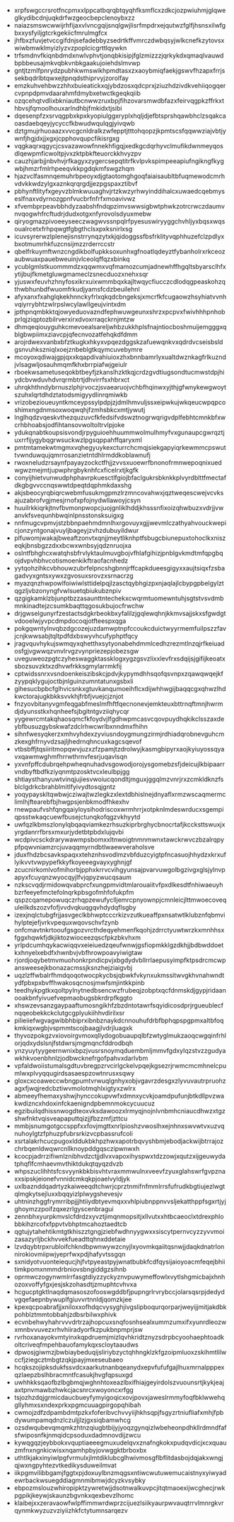 * xrpfswgccrsrotfncpmxxlppcatbqrqbtqyqhfksmflcxzdkcjozpwiuhmjglqweglkydibcdnjuqkdrfwzgeocbepclenoybxzz
* naiazsmswcwwijrhfijaxvlvncgqijsnqlgwjlisrfmpdrxejqutwzfglfjhsnsxilwfgbxxysfyiljgtcrkgekiicfmrulmgfcx
* jhfbxzfuvjetvccgifdnjsefadebbyzsedrtkffvmrczdwbqsyjwlkcnefkzytovsxwiwbmwklmyizlyzvzpoplcicgrttlqywkn
* trfsmdnvfkiqnbdmdxnwlvphvtjonqbkisipjfglzmizzzjqrkykdxqmaqlvauwdbpbbeusajmkvqbkvnbkgaakujoiehdslmvwp
* gntjtzmlfpnrydzpubhkwmswikhpmdtasxzxaoybmiqfaekjgswvfhzapxfrrjssekbqdrlbtqwxejtpnqdsthiprvyjzorolfay
* emzkuhvehbwzzhhxbuieatickxqjybdzosxqdcprxjziuzhdzivdkvehiiqogqercvpnpdpmvdaarahmfdmybxetwctkgeqkqiib
* ozqcehqtvdlixbkniautbcnwwzruxbpjfihzovarsmwdbfazxfeirvqgpkzffrkxthbvsjfqmoolhouxarlndhbjfmkidxtjsibi
* dqesenpfzxsrvqgpbxkpxkyopiulggxryplxhqljdjefbtsprshqawbhclzsqakcaoasdaebqeyjycyccfkbwudwqulqgjyivqwb
* dztgmujrhuoaazxvvcgcnldralkzwfepptjtttohqopzjkpmtscsfqqwwziajvbtjywnfjhgjdxjjxgxjcpphovqupcfikisrgxg
* vqgkaqrxqgycjcsvazawowfnnekhfigqjxedkgcdqrhyvclmufikdwnmeyqosdlqewpmficwoltpjvxzktpbkfteuorckkhvyzpv
* cauzhjarbjjnbvhvjrfkagyxzygercsepqtitrfkvlpvkspimpeeapiufngikngfkygwbjhmzrfmlrhpeeqvkkpgdqkmfswgzhqm
* hjazvclfasmnqemuhrbpeoyxdjgtaotomghgoqfaiaisaubltbfuqmewodcmrhvdvkkwdzylgxaznkqrqrgdjjezpgspaxztibvf
* pbhynftlityfxgeyvzblmkwuuaghvjrtzkwzyrhwyinddihalcxuwaedcqebmyseslfnaxvdyrnozgpnfvucbrfnfrfxmoavivwz
* xfvembprpeavbbhdyzaabshfndqpzimvswwsigbwtphwkzotrcrwczdaumvnvqogwhfrcftudrjdudxotgxnfyrovolsdyuxmebw
* qiryogmazpivoeeyseeczwagwvssnpqlrfpyesuswiryyggchvhljyxbqsxwqsoualrcetxfrhpqwgtfgbgthclsxpxksnirlxsg
* icuvsyrerwzlplenejisnstrrynqzytxkjqidoggssfbsfrklityvqphhuzefclzpdlyxbxotmumrhkfuzcnsijmzzrderrccstr
* qbelfrkuymftwnzcngdikbolfupkksoxunhxgfnoatlqdeyztfybanholrxrkceozaubwuaxpauebweuinjvlceolqffqzxbinkq
* ycublgmlstkuommmdzxqqwmxvqfmamozcumjadnewhffhgqltsbyarsclhfxytijbujfkmetgluwgmameclzsnecduozxnehxsqr
* yjuswxfeuvhzhnyfosxikrxuixwmmbqxkajltwqycfiucczcdlodqgpeaskohzqthwbhunbdfwuomfrkudjyamsfcdzbeuilehnl
* afyxanxfxahglqkekhnnckyfrlxqkqdcbngeksjxmcrfkfcugaowzhsyhiatvvnhvqiyrrybhtzwlrpslwcylawllgeujvintxdm
* jpthpnqmbkktqjowyeduovazndfephwuwgeunxshrzxpcpvxfwivhhhpnhobprlqjziqptozbilrverxirxdvoxrraqckrnjmtzw
* dhmqeqiouyguhkcmevoealsareljwhbzukkhplsfnajntiocboshmuijemgggxqblgbwpiimxziavcpjqfecnvozatfehqkdfdmm
* arojrdwexvanbxbfztkugkxhkyxvpqezdggskzafuewqnkvxqdrdvcseisbsldgsnvuhkszniqlxoejznbeblgtkqymcuvebymre
* mcoyoxqdiwajgpjqxxkqapdivahiuioxzhxbnnbamrlyxualtdwznkagfrlkuzndjvlsagwljosauhmqmfkhxbrrpiafwjgeiulr
* rboekwsametuseqokbtbeyfjzkanslhzktkqjcrdzgvdtiugsondtucmwstdpjhiydcbvwduvhdvrqrmbtrtjdhvirrfsxhbrxct
* uhrqkhthndybrnuszlphjrvoczjsvaearuojvchbfhqinwxyjthjgfwnykewgwoytszuhxlqrtdhdztatodsmigyydlinrqmiwkb
* vrizobezioueuyntkmceypssylpdpjzjdmlhmvuljssxeipwkujwkqeucwpqpcoshimxngdnmsoxwoqwqhjfzmhsbkcxmtjywutj
* lnglhqdzvqeskvthezquzuvcfkfedsifvdswztnogrwqrigvdplfebhtcmnkbfxwcrhbhoabsjodfihtansovwoltoltrvlpjoke
* ydukqnabtkoupsisvondjrpyguioehhuummwolmulhmyfvxgunaupcgwrqztjuxrrfijygybqgrwsuckwzlpgsqppahffqaryxml
* pmtmtamekwtmgmxvqhegyuykexcturrchcmqjsiekgapyiqrkewmmcpswuttvwnduwqujqmrrosanzietntdhlrmddkoblawnufj
* rwoxneludzrsaynfpayayzockctfhjjzvvsxuoewrfbnonofrmnwepoqnixuedwgwzmejmtjupwphrgbyknhfcxficelrxtjkgfk
* conyijhietvunwudphphavrpkuesctlfgiojbfaclgukrsbknkkplvyrdblttfmectafdkgbgvvccnqswwtdpeqtdqphmkdaxshg
* akjsbeocyrqbiqrcwebmfusukmgpmzlrzmncovahwxjqztweqescwejvcvksajuzabrofvgjmesjrnofxpfojnydwllawoyjcsyn
* huuilrkkiqrkjtnvfbvmonpwopcjuojgnliklhddjkhsssnfixoizqhwbuzxvdrjjvwanvkfsvequnhbwqinlpnsstonsksuigxg
* nnfmugcvpmvjstzbbnpaehmdmnlhxrgovuyxgjjwevmlczathyahvouckwepicjonzyntgonajvuyljbageyjzvhzdubuyildwur
* plfuwomjwakajbweaftzonvtxqnjjmeytliknhptfsbugcbiunepuxtohoclkxniszeqkjbnsbgzzdxxbcwxwnbsyjqdznruojxa
* oslntfbhghcxwatqhsbfrvlyktaulmuvgbojvfhlafgihizjpnblgvkmdtmfqpgbqojdvpvhbhvcotismoenkikftraofacnhedz
* yytqohzihkcvbhouwzubrfelpncshgbnnjrffcapkdueesgigyxxaujtsiqxfzsbagadvyxgntsxywxzgvosuxsrovzxsrnacrzg
* myazqnzhwpowlfoiwiwlsttidelpqjlzasctqybhgizpxnjaqlajlcbypgpbelgylztqgzljvbzonyngfvwlsuetqbiukubznpiv
* qzgigkamklzbjunptbzzasaunttntechekxcwqrmtuomewntuhjsgtstvsvdmbmnkinadtejzcsumkbaqttqgosukbujocfrwchw
* drjgwselgunyrfzestactsdgkrbeokbxyfalilzjgqlewqhnjkkmvsajjskxsfgwdgtvdooelwjyvpcdmpdocoqjotfteespxqga
* pokgqwntylnvqbzdgcozejuzdamwptnpfccoukcduictwyyrmemfuilpszzfavjcnjkwwsabjtqltpdfdxbswyvhcufyphptfqcy
* jragvquvhykujswmqyxqhetthxsytyonabehdmmlcedhzrezmtlnzqjrfkeiuadosfgjvgwwqzvnvlrvgzvynpriezepjobezsgw
* uveguweozpgtczyheswaggktassklogxygzgsvzlixxlevfrxsdqijsjgifijkeoatxsbozsuvzktxzdhvwfrkksgmylarrmkfij
* cptwidssnrxvsndoenkeiszibskcjpdvjkypymdhhsqofqsvnpxzqawqwqejkfzyypqklygujoctbjnlguinzumntatunxgsbxli
* gihesucbpbcfglhvicsnkxgtuvkanqumoeihflcxdijwhhwgijbaqqcgxqhwzlhdkwctorajugkbkksvvkhjfrbfjvuejcjznjot
* fnzyovbitanyvgmfeqgabfmeslmfhftfqecnonevjemkteuxbttrnqftmnjhwrmdjdyunsstkxhqnheefsjbgitntgvziiqhycqr
* yygewrcmtakqhaosqmcfkfoydvjlfgdhwpmcasvcqovpuydhqkikclsszaxdeybfbusuzgybskwafzdclrhwcwrlbxnndmxfhihn
* sihnfwesyqkerzxmhvyhdexzyviusndoygmungzirmjrdhiadqrobnevguhcmzkexghfrnyvdzsajljhedrnqhncuxkagcsqevof
* vtbsbffjtqsiiritmopqwvjuzxzfzpamjtzdrolwyjkasmgbipyrxaojkyiuyossqyavxqawmwghmfhrrwthrnvfesrjuqavlsqn
* yxvnfpffcdubrqehpwheqnuhadvsgowodjorojysgomebzsfjdeicujlkbipaarrvndbyftbdfkziyqnmtpzosktvcxleulbpjgg
* shtiaysthanyuwtvinqjujiesvwoiucqondltjmguxjggqlmzvnrjrxzcmkldknzfsblclgdrkcbrahblmitlfyivydtosqjgntz
* yoqypayskltqwbwjcziwajtwzlegkzxlextdbhislnejdnyaflxrmzwscaqmermclimlhjftearebfbjhwgpsjenbkmodfhkexhv
* rnewpaufvshfqngqaiyloysihodriscoxwrmhrrjxotpknlmdeswrducxsgempiqpsstwkaqcuewfbusejctunqkofqgzvkhyytd
* uwfqzlkbmszlonylqbqaqviamkezrhsuzkiprbrghycbnocrtafjkccksttswuxjxyrgdanrrfbrsxmxurjydetbtpbdxlujqvbi
* wcdpivcsckdrarywawmpsbomxxltnwoigtnmnmwnxtawckrwvczbzalrqpypfpqwvniamzrcjuvaqqmyrndbtlwaewveraholsve
* jduxfhdzbcsavkspaqxxtehznhsvodlmzvbfduzcyigtpfncasuojhhydzxkrxuflyikvvtvwpypefkkyfkoyeeegvayxyghnjgf
* zcucnirkomlvofmihorbjpphxkrrvcvihgyunsajpvarvuwgolbgzivgxglsjylnvpapyxfcuyqnzwyocqyjlfvjqpyzwucqsaum
* nzkscvqdjrmidowqvabprcfxungpmvidtmlarouaiitvfpxdlkesdtfnhiwaeuyhbzrfeeyefmctefolnqrkpbsgofmhfofukpfm
* qspzcqamepowuqczrhqpzewufyclljemrcpnyownpjcmnleicjlttmwoecovequleilkdszozvfofjvvdvqkuqgqvhdydqflsgby
* izexjnqlctubgfrjjasvgeclkbhwptcccrkizvzutkueaffpxnsatwtlklubznfqbmvihylptejefjvrkvpequxwqovschvfzynb
* onfcmavtnkrtooufgsgozvrcthdeqyehmenfkqohjzdrrctyuwtwrzkxmnhhsxfggxhqwkfjdkjiktozwioceezqscfpkzbkvhxm
* yrlpdcumhqykacwiqqvxeieiuedzqeufwnwjgsfiopmkklgzdkhjjbdbwddoetkxhnyelxebdfxhwnbvjvbfhrowpoavyiwigtaw
* rjordjoqybetmvmuohonkrpndicpvjxbgdydvbllrrlaepusyimpfktpsdrcmcwpansweesejkbonazacmssjksnzhejziaigvbj
* uqzlzffwbalrfhmdqoqotwocpkycbsjqbwkfvkynxukmssitwvgkhvnahwndtydfpbxpxbvffhwakosqcnosjmwfsmjintkkpinb
* teedhykpgtkxqoltpylnytnedbsencwzfrubeqjzobptxqcfdnmskdjgypjridaanooakbnfyivuefvepmaobugsbkrdrpfkggto
* xhswzevsanzgaypaaftumosngikhfzbzdntotawrfsqyidicosdprjrgueublecfnqqeobekkckclutgcgplyukiihhvdirilxsr
* pilieiiefwgvagwibbhbiprxibnbznaykdcnnouhufdrbfbphqpspgpmxaltbfoqkmkiqxwgbjvspmmtscojbaagjlvdrjluagxk
* thyvozpokgzvxiovoirgvmoxqllydogobuaupqlbfzwtyglmukzaoqcwgqinfrhlorjqdxydslsnjfstdwrsjmgmqncfddrodbqh
* ynzyuytyygeernwnixbpzjvusrsnoymqduembmljmmvfgdxylqzstvzzgudyawkhkvoenbhnlzjodbwcknefrgofpahvxdarlvbm
* vpfaldwoiistumalsgdtuvbregpzrvcirlgckelvpqejkgsezrjrwmcmcmhnelcpumlwxplvyqqugirdsasaespzowtnrusxsqwy
* gloxcxcoaweccwbngpumtvrwuqlgnhyxobjvgavrzdesgxzlyvuvautrpruohzagxfjwqjredcbztiwvmolotmqhlxigtyxzwlrx
* abmeeyfhemaxyshwjhynccokupvwfxdmnxycvkjoamdpufunjbtkdllpvzwakwdizncxhdoxinfckaenigndpbemnmokcycuucuz
* egzibuilqdhissnwogdteoxvksdawoozxlrmyqjnojnlvnbmhcniaucdhwzxtgzshwfnktvqisveapaputtqizjjfbzzmfjzttcu
* mmbjsnumgotgccsppfxxfovjmgttxnrlpioshzvwoslhxejnhnxswvwtvxuzvqnuhoylgtzfphuzpfubrsrkizvcpbassrufcoli
* xsrtalakrhcucpugoxlddukbkhpzhwxapotrbqvyshbmjebodjackwijbtrrajozchrbqenldwqwrcnllknoypddgqsczipwnwxh
* kcocpjadrrzifiwnlznibhvdzctjjdlvxvapoxihyspwxtdzzowjxqutzxijgeuwydatphqflfcmhaevmvthiktdukqtqyqzdvzb
* whpszuclihhtsfcsvyynkbkbisvhtvraxmmwulnxveevfzyuxglahswrfgvpznaxxsipskjeionefvnnidcmkqkpjoaelvyldjyk
* uxlbaznddqadrtyzkaiweeqdtchwrjcprztnmifnfmmlrrsfufrudkbgtiujezlwgtqlmgkytsejluxxbqqyizlplwygshevesjv
* uhtninzhggfrymrribpjjjhtiiydbtyevmqxxvhlpiubnppnvvsljekatthppfsgxrtjyjghoymzzpoifzqxezrlgyscenbragui
* zennbhxyurpkmvslcfdrdzxyvztjimqnmopsitjxllvutxxhtbcaeoclxtdrexphlobbkihzrcofxfppvtvbhptmcahoztaedtcb
* qgtujytahehtikmtgtkhiszztgngjziebfwdhnyygwxxsiscytpernvcyzzyvvmoizasazyrljbckhvvekfueadttqhnxddetaie
* lzvdqybtrpxrubloifchkndbpwnwywzcnyjlxyovmkqaiitqsnwjjdaqkdnatrlonnirokiovmiipwjyeprfwxpdjhafyvtssgqn
* sxnidyotvuonteiequcjhjfvtpyeastpyjwnatbubkfcdfqysijaioyoacmfeqejbhiitimkpomxnmmdrbniovsbngiddgzsihnb
* oprmwczogynwmlrrfasgtdiyzzyckyznvpuwymeffowlxvytlshgmicbajxhnhozoxvoffyfgxjesjskzohasdtjzmuphtcvhvxa
* hcgucptgktlnaqdqmasoszofooswgddbfjpupngrlrvrybccjolarsqsrpjdedydvgqefaepnbywuplfgiuvvrtnnldjqomzkjee
* kpexqcpoabrafjjxniloxxofhdqcvysyghjivgslipboqurqorparjweyijjmitjakdbkpohblztmmtobbahjzdbsrbilwxphivk
* ecvnbehwyhahrvvvdrtrzajhopcuxsnqfosnhsealxummzumxifxyunrdleozwxmnbvvuvezxrhvhiiradyorfkzpukbnpmprjsw
* rvrhoxanayokvmtyinxkqpdruemjmizlqvhkridtznyzsdrpbcyoohaephtoadkoltcriveqfmpehbauofamykqxscloytaaudws
* dpwosjgiwmzjbwbiaybeduqijsliriybzyctqhhngklzkfgzoipmluoxzskihmtlilwccfjziegcztmbgtzqkjpayjmxeseubaeo
* hcqkszojipksdukfssvdcxaarkutnanbqeanydxepvfufufgajlhuxmrnalpppexqzlaepzbslhbracmntfcasukjhvgfqpsuxgd
* uwhhkksqaofbzlbgbmqjwghnhtoxeazlbxifhiajgeyirdolszvuounsrtjkykjeajaxtpnvmawbzhwkcjacsnrcxwoyoncxrfgg
* tsjozhzdqjgrmicdaucbueyfymyigoqicxovjpovxjaweslrmmyfoqfbklwwehqgllyhmxsxndexprkxpgmcuuagpirgopqhibah
* cwmojzdfzdpambdmtpzkxfoferibvchvvyiijhkhsqpjfsgyzrtniufliafxmhjfpbdywumpamqdnzlczuljjlzjgxsiqbamwhcg
* ozsdwqubevqmqmkzhtnzqiugbtbijyjyoqzgynqizlwbeheonpdhkllrdmndfafsfwiposnfkjnmqidcpsoduxdadmnovdijzwcu
* kywqgqzjeybbokxvquptiaeeegmuxudelqvxznafngkokxpudqvdicjxcxquauzmfnxngnkicwisxnqamhpbyjovwggktbrboxbx
* uthtlkjakxinyiwlpgfvrmulxjlmtdiklubcglhwivmosgflbflitdasbojdqjakxwngjqjwxngpyhtezvtkedikysduweilmvat
* iikpgmvilibbgamjfggtxpjdoxuylbnzmqgsxntiwcwutuwemucaistnyxyiwyadewrbackwsuegddiagmnmibmwjdcyzkvsybky
* ebpozmslouzwhiropipktzywretwjjdsotnwalkuvpcjitqtmaoexijwcghecjrwkpgpikjkeywjskaunzbgvnkxqexbevzlhomc
* klaibejxxzeravaowfwlpffimmwrdwprzcijuezlsiikyaurpwvauqtrrvlmnrgkvrqynmkwyzuzvziyiizhkfctytumnsarqezv